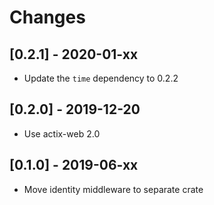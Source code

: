 # Changes

## [0.2.1] - 2020-01-xx

* Update the `time` dependency to 0.2.2

## [0.2.0] - 2019-12-20

* Use actix-web 2.0

## [0.1.0] - 2019-06-xx

* Move identity middleware to separate crate
